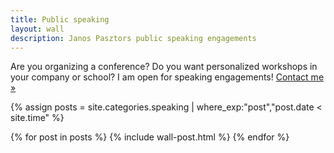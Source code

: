 ```yaml
---
title: Public speaking
layout: wall
description: Janos Pasztors public speaking engagements
---
```


<div class="cta">
<p>
    Are you organizing a conference? Do you want personalized workshops in your company or school? I am open for
    speaking engagements! <a href="/contact">Contact me &raquo;</a> 
</p>  
</div>

{% assign posts = site.categories.speaking | where_exp:"post","post.date < site.time" %}
<div class="wall">
<div class="wall__postlist">
{% for post in posts %}
{% include wall-post.html %}
{% endfor %}
</div>
</div>
